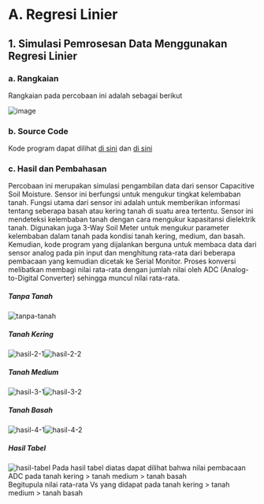 # A. Regresi Linier

## 1. Simulasi Pemrosesan Data Menggunakan Regresi Linier

### a. Rangkaian
Rangkaian pada percobaan ini adalah sebagai berikut

![image](https://github.com/farhanhisyam/sistemEmbedded/assets/94108385/6f245b62-b8e1-44c0-a117-32e6a36571a4)

### b. Source Code
Kode program dapat dilihat <a href="code/soil_1/soil_1.ino">di sini</a> dan <a href="code/soil_2/soil_2.ino">di sini</a>

### c. Hasil dan Pembahasan
Percobaan ini merupakan simulasi pengambilan data dari sensor Capacitive Soil Moisture. Sensor ini berfungsi untuk mengukur tingkat kelembaban tanah. Fungsi utama dari sensor ini adalah untuk memberikan informasi tentang seberapa basah atau kering tanah di suatu area tertentu. Sensor ini mendeteksi kelembaban tanah dengan cara mengukur kapasitansi dielektrik tanah.
Digunakan juga 3-Way Soil Meter untuk mengukur parameter kelembaban dalam tanah pada kondisi tanah kering, medium, dan basah. Kemudian, kode program yang dijalankan berguna untuk membaca data dari sensor analog pada pin input dan menghitung rata-rata dari beberapa pembacaan yang kemudian dicetak ke Serial Monitor. Proses konversi melibatkan membagi nilai rata-rata dengan jumlah nilai oleh ADC (Analog-to-Digital Converter) sehingga muncul nilai rata-rata.

##### Tanpa Tanah

![tanpa-tanah](https://github.com/farhanhisyam/sistemEmbedded/assets/94108385/86c9655f-2bcb-4199-ba62-7dfdc07f65d8)


##### Tanah Kering

![hasil-2-1](https://github.com/farhanhisyam/sistemEmbedded/assets/94108385/853bc5d6-087f-4d35-a918-87981c5b087f)![hasil-2-2](https://github.com/farhanhisyam/sistemEmbedded/assets/94108385/90489dbd-de1d-4cb7-88ea-178b5cea7e5a)


##### Tanah Medium

![hasil-3-1](https://github.com/farhanhisyam/sistemEmbedded/assets/94108385/483fe41f-c6c1-4909-ba80-f9cec1c65879)![hasil-3-2](https://github.com/farhanhisyam/sistemEmbedded/assets/94108385/3cc91465-c445-480d-8f1e-0cae019d0dc6)


##### Tanah Basah

![hasil-4-1](https://github.com/farhanhisyam/sistemEmbedded/assets/94108385/b41b537b-b2c8-4656-a05b-9eb60e7f5355)![hasil-4-2](https://github.com/farhanhisyam/sistemEmbedded/assets/94108385/d41d2d7d-b010-40eb-861b-aad4d154c137)


##### Hasil Tabel

![hasil-tabel](https://github.com/farhanhisyam/sistemEmbedded/assets/94108385/472e4abd-4b12-4a80-a694-464f67e0f86c)
Pada hasil tabel diatas dapat dilihat bahwa nilai pembacaan ADC pada tanah kering > tanah medium > tanah basah <br>
Begitupula nilai rata-rata Vs yang didapat pada tanah kering > tanah medium > tanah basah
